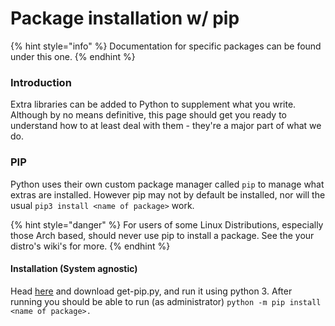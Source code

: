 # Package installation w/ pip

{% hint style="info" %}
Documentation for specific packages can be found under this one.
{% endhint %}

### Introduction

Extra libraries can be added to Python to supplement what you write. Although by no means definitive, this page should get you ready to understand how to at least deal with them - they're a major part of what we do.

### PIP

Python uses their own custom package manager called `pip` to manage what extras are installed. However pip may not by default be installed, nor will the usual `pip3 install <name of package>` work.

{% hint style="danger" %}
For users of some Linux Distributions, especially those Arch based, should never use pip to install a package. See the your distro's wiki's for more.
{% endhint %}

#### Installation \(System agnostic\)

Head [here](https://bootstrap.pypa.io/get-pip.py) and download get-pip.py, and run it using python 3. After running you should be able to run \(as administrator\) `python -m pip install <name of package>.` 



